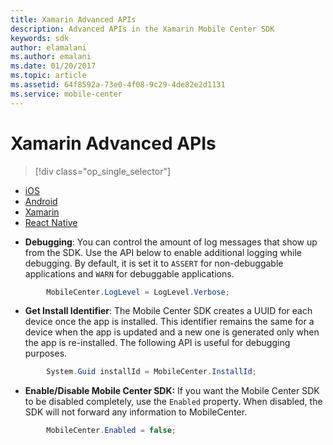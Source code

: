 ```yaml
---
title: Xamarin Advanced APIs
description: Advanced APIs in the Xamarin Mobile Center SDK
keywords: sdk
author: elamalani
ms.author: emalani
ms.date: 01/20/2017
ms.topic: article
ms.assetid: 64f8592a-73e0-4f08-9c29-4de82e2d1131
ms.service: mobile-center
---
```


# Xamarin Advanced APIs

> [!div class="op_single_selector"]
- [iOS](ios.md)
- [Android](android.md)
- [Xamarin](xamarin.md)
- [React Native](react-native.md)

* **Debugging**: You can control the amount of log messages that show up from the SDK. Use the API below to enable additional logging while debugging. By default, it is set it to `ASSERT` for non-debuggable applications and `WARN` for debuggable applications.

```csharp
        MobileCenter.LogLevel = LogLevel.Verbose;
```

* **Get Install Identifier**: The Mobile Center SDK creates a UUID for each device once the app is installed. This identifier remains the same for a device when the app is updated and a new one is generated only when the app is re-installed. The following API is useful for debugging purposes.

```csharp
        System.Guid installId = MobileCenter.InstallId;
```

* **Enable/Disable Mobile Center SDK:** If you want the Mobile Center SDK to be disabled completely, use the `Enabled` property. When disabled, the SDK will not forward any information to MobileCenter.

```csharp
        MobileCenter.Enabled = false;
```
